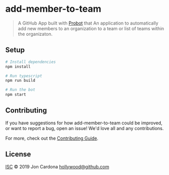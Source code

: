 # add-member-to-team

> A GitHub App built with [Probot](https://github.com/probot/probot) that An application to automatically add new members to an organization to a team or list of teams within the organizaton.

## Setup

```sh
# Install dependencies
npm install

# Run typescript
npm run build

# Run the bot
npm start
```

## Contributing

If you have suggestions for how add-member-to-team could be improved, or want to report a bug, open an issue! We'd love all and any contributions.

For more, check out the [Contributing Guide](CONTRIBUTING.md).

## License

[ISC](LICENSE) © 2019 Jon Cardona <hollywood@github.com>
